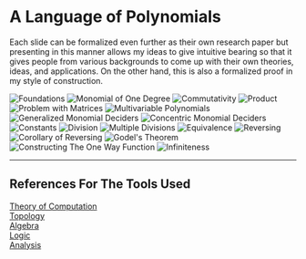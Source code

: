 # A Language of Polynomials

Each slide can be formalized even further as their own research paper but presenting in this manner allows my ideas to give intuitive bearing so that it gives people from various backgrounds to come up with their own theories, ideas, and applications. On the other hand, this is also a formalized proof in my style of construction.

![Foundations](Resources/01ALanguageOfPolynomials.jpg)
![Monomial of One Degree](Resources/02MonomialOfOneDegree.jpg)
![Commutativity](Resources/03Commutativity.jpg)
![Product](Resources/04ProductOfMonomial.jpg)
![Problem with Matrices](Resources/05AProblemWithTheLanguageOfPolynomials.jpg)
![Multivariable Polynomials](Resources/06MonomialsOfMoreThanOneVariable.jpg)
![Generalized Monomial Deciders](Resources/07TheGeneralizedMonomialDecider.jpg)
![Concentric Monomial Deciders](Resources/08MonomialDecidersWithConstantOfOne.jpg)
![Constants](Resources/09TheConstantOfMonomialDecider.jpg)
![Division](Resources/10DivisionOfMonomialDeciders.jpg)
![Multiple Divisions](Resources/11MultipleDivisionsOfMonomialDecider.jpg)
![Equivalence](Resources/12EquivalenceInPartitioning.jpg)
![Reversing](Resources/13EasyToComputeOneWayHardToFindTheOther.jpg)
![Corollary of Reversing](Resources/14UniquenessOfThePathsOfEquivalentMonomialDeciders.jpg)
![Godel's Theorem](Resources/15Godel.jpg)
![Constructing The One Way Function](Resources/16ASideNoteOfTheTheoremsRelatingToProbability.jpg)
![Infiniteness](Resources/17ATheoremOfInfiniteness.jpg)

-----

## References For The Tools Used 
[Theory of Computation](https://en.wikipedia.org/wiki/Introduction_to_the_Theory_of_Computation)\
[Topology](https://math.ucr.edu/~res/math205B-2018/Munkres%20-%20Topology.pdf)\
[Algebra](https://math.mit.edu/~hrm/palestine/artin-algebra.pdf)\
[Logic](https://dn790009.ca.archive.org/0/items/MathematicalIntroductionToLogicEnderton/MathematicalIntroductionToLogic-Enderton.pdf)\
[Analysis](https://zlib.pub/book/analysis-with-an-introduction-to-proof-1q70kqfatdhg)
